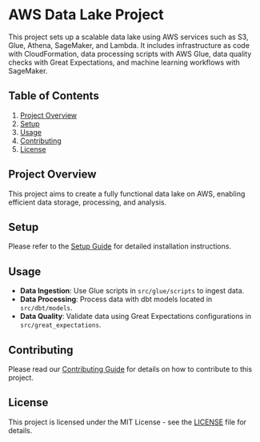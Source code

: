 # AWS Data Lake Project

This project sets up a scalable data lake using AWS services such as S3, Glue, Athena, SageMaker, and Lambda. It includes infrastructure as code with CloudFormation, data processing scripts with AWS Glue, data quality checks with Great Expectations, and machine learning workflows with SageMaker.

## Table of Contents
1. [Project Overview](#project-overview)
2. [Setup](#setup)
3. [Usage](#usage)
4. [Contributing](#contributing)
5. [License](#license)

## Project Overview
This project aims to create a fully functional data lake on AWS, enabling efficient data storage, processing, and analysis.

## Setup
Please refer to the [Setup Guide](docs/setup-guide.md) for detailed installation instructions.

## Usage
- **Data Ingestion**: Use Glue scripts in `src/glue/scripts` to ingest data.
- **Data Processing**: Process data with dbt models located in `src/dbt/models`.
- **Data Quality**: Validate data using Great Expectations configurations in `src/great_expectations`.

## Contributing
Please read our [Contributing Guide](CONTRIBUTING.md) for details on how to contribute to this project.

## License
This project is licensed under the MIT License - see the [LICENSE](LICENSE) file for details.
